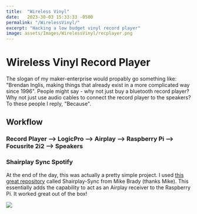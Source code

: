 ```yaml
---
title:  "Wireless Vinyl"
date:   2023-30-03 15:33:33 -0500
permalink: "/WirelessVinyl/"
excerpt: "Hacking a low budget vinyl record player"
image: assets/Images/WirelessVinyl/recplayer.png
---
```

# Wireless Vinyl Record Player
The slogan of my maker-enterprise would propably go something like: "Brendan Inglis, making things that already exist in a more complicated way since 1996". People might say - why not just buy a bluetooth record player? Why not just use audio cables to connect the record player to the speakers? To these people I reply, "Because". 

## Workflow
### Record Player --> LogicPro --> Airplay --> Raspberry Pi --> Focusrite 2i2 --> Speakers

### Shairplay Sync Spotify 
At the end of the day, this was actually a pretty simple project. I used [this great repository](https://github.com/mikebrady/shairport-sync) called Shairplay-Sync from Mike Brady (thanks Mike). This essentially adds the capability to act as an Airplay receiver to the Raspberry Pi. It worked great out of the box!


![](/assets/Images/WirelessVinyl/exampleImage.png)
